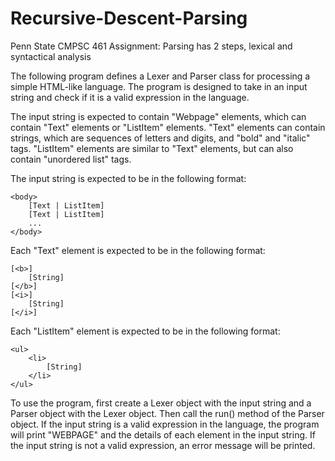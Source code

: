 # Recursive-Descent-Parsing

Penn State CMPSC 461 Assignment: Parsing has 2 steps, lexical and syntactical analysis

The following program defines a Lexer and Parser class for processing a simple HTML-like language. The program is designed to take in an input string and check if it is a valid expression in the language.

The input string is expected to contain "Webpage" elements, which can contain "Text" elements or "ListItem" elements. "Text" elements can contain strings, which are sequences of letters and digits, and "bold" and "italic" tags. "ListItem" elements are similar to "Text" elements, but can also contain "unordered list" tags.

The input string is expected to be in the following format:

```
<body>
    [Text | ListItem]
    [Text | ListItem]
    ...
</body>
```
Each "Text" element is expected to be in the following format:

```
[<b>]
    [String]
[</b>]
[<i>]
    [String]
[</i>]
```
Each "ListItem" element is expected to be in the following format:

```
<ul>
    <li>
        [String]
    </li>
</ul>
```
To use the program, first create a Lexer object with the input string and a Parser object with the Lexer object. Then call the run() method of the Parser object. If the input string is a valid expression in the language, the program will print "WEBPAGE" and the details of each element in the input string. If the input string is not a valid expression, an error message will be printed.




